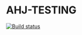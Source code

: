 # AHJ-TESTING

[![Build status](https://ci.appveyor.com/api/projects/status/7q7uncm1q18gsk7m?svg=true)](https://ci.appveyor.com/project/deizee/ahj-testing)
